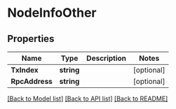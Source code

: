 # NodeInfoOther

## Properties

Name | Type | Description | Notes
------------ | ------------- | ------------- | -------------
**TxIndex** | **string** |  | [optional] 
**RpcAddress** | **string** |  | [optional] 

[[Back to Model list]](../README.md#documentation-for-models) [[Back to API list]](../README.md#documentation-for-api-endpoints) [[Back to README]](../README.md)


